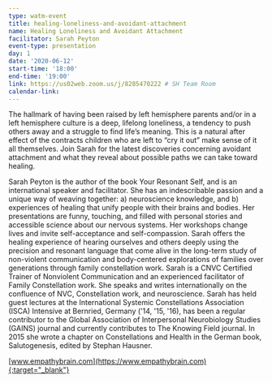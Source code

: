 ```yaml
---
type: watm-event
title: healing-loneliness-and-avoidant-attachment
name: Healing Loneliness and Avoidant Attachment
facilitator: Sarah Peyton
event-type: presentation
day: 1
date: '2020-06-12'
start-time: '18:00'
end-time: '19:00'
link: https://us02web.zoom.us/j/8285470222 # SH Team Room
calendar-link:
---
```


The hallmark of having been raised by left hemisphere parents and/or in a left hemisphere culture is a deep, lifelong loneliness, a tendency to push others away and a struggle to find life’s meaning. This is a natural after effect of the contracts children who are left to “cry it out” make sense of it all themselves. Join Sarah for the latest discoveries concerning avoidant attachment and what they reveal about possible paths we can take toward healing.

Sarah Peyton is the author of the book Your Resonant Self, and is an international speaker and facilitator. She has an indescribable passion and a unique way of weaving together: a) neuroscience knowledge, and b) experiences of healing that unify people with their brains and bodies. Her presentations are funny, touching, and filled with personal stories and accessible science about our nervous systems. Her workshops change lives and invite self-acceptance and self-compassion. Sarah offers the healing experience of hearing ourselves and others deeply using the precision and resonant language that come alive in the long-term study of non-violent communication and body-centered explorations of families over generations through family constellation work. Sarah is a CNVC Certified Trainer of Nonviolent Communication and an experienced facilitator of Family Constellation work. She speaks and writes internationally on the confluence of NVC, Constellation work, and neuroscience. Sarah has held guest lectures at the International Systemic Constellations Association (ISCA) Intensive at Bernried, Germany ('14, '15, '16), has been a regular contributor to the Global Association of Interpersonal Neurobiology Studies (GAINS) journal and currently contributes to The Knowing Field journal. In 2015 she wrote a chapter on Constellations and Health in the German book, Salutogenesis, edited by Stephan Hausner.

[www.empathybrain.com](https://www.empathybrain.com){:target="_blank"}
